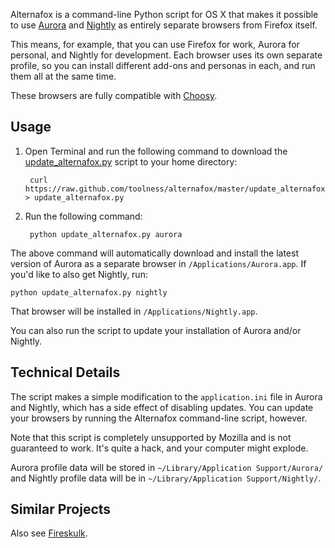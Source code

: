 Alternafox is a command-line Python script for OS X that makes it possible to use [Aurora][] and [Nightly][] as entirely separate browsers from Firefox itself.

This means, for example, that you can use Firefox for work, Aurora for personal, and Nightly for development. Each browser uses its own separate profile, so you can install different add-ons and personas in each, and run them all at the same time.

These browsers are fully compatible with [Choosy][].

## Usage

1. Open Terminal and run the following command to download the [update_alternafox.py][] script to your home directory:

        curl https://raw.github.com/toolness/alternafox/master/update_alternafox.py > update_alternafox.py

2. Run the following command:

        python update_alternafox.py aurora
    
The above command will automatically download and install the latest version of Aurora as a separate browser in `/Applications/Aurora.app`. If you'd like to also get Nightly, run:

    python update_alternafox.py nightly
    
That browser will be installed in `/Applications/Nightly.app`.

You can also run the script to update your installation of Aurora and/or Nightly.

[update_alternafox.py]: https://github.com/toolness/alternafox/raw/master/update_alternafox.py

## Technical Details

The script makes a simple modification to the `application.ini` file in Aurora and Nightly, which has a side effect of disabling updates. You can update your browsers by running the Alternafox command-line script, however.

Note that this script is completely unsupported by Mozilla and is not guaranteed to work. It's quite a hack, and your computer might explode.

Aurora profile data will be stored in `~/Library/Application Support/Aurora/` and Nightly profile data will be in `~/Library/Application Support/Nightly/`.

## Similar Projects

Also see [Fireskulk][].

[Aurora]: http://www.mozilla.com/en-US/firefox/channel/
[Nightly]: http://nightly.mozilla.org/
[Choosy]: http://www.choosyosx.com/
[Fireskulk]: https://github.com/toolness/fireskulk
